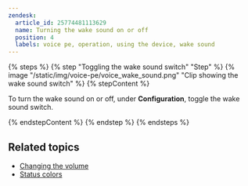 ```yaml
---
zendesk:
  article_id: 25774481113629
  name: Turning the wake sound on or off
  position: 4
  labels: voice pe, operation, using the device, wake sound
---
```


{% steps %}
{% step "Toggling the wake sound switch" "Step" %}
{% image "/static/img/voice-pe/voice_wake_sound.png" "Clip showing the wake sound switch" %}
{% stepContent %}

To turn the wake sound on or off, under **Configuration**, toggle the wake sound switch.

{% endstepContent %}
{% endstep %}
{% endsteps %}

## Related topics

- [Changing the volume](/hc/en-us/articles/25773395022237)
- [Status colors](/hc/en-us/articles/25764604971421)
